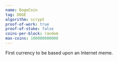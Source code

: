 ```yaml
---
name: DogeCoin
tag: DOGE
algorithm: scrypt
proof-of-work: true
proof-of-stake: false
coins-per-block: random
max-coins: 100000000000
---
```


First currency to be based upon an Internet meme.